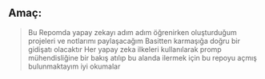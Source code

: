 ## Amaç:

> Bu Repomda yapay zekayı adım adım öğrenirken oluşturduğum projeleri ve notlarımı paylaşacağım
> Basitten karmaşığa doğru bir gidişatı olacaktır
> Her yapay zeka ilkeleri kullanılarak promp mühendisliğine bir bakış atılıp bu alanda ilermek için bu repoyu açmış bulunmaktayım iyi okumalar
